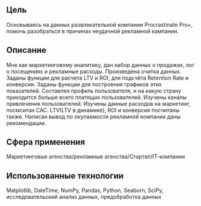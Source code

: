 ## Цель 
Основываясь на данных развлекательной компании Procrastinate Pro+, помочь разобраться в причинах неудачной рекламной кампании.

## Описание 
Мне как маркетинговому аналитику, дан набор данных о продажах, лог о посещениях и рекламные расходы. Произведена очитка данных. Заданы функции для расчета LTV и ROI,  для подсчёта Retention Rate и конверсии. Заданы функции для построения графиков этих показателей. Составлен профиль пользователя, и на какую страну приходится больше всего платящих пользователей. Изучены каналы привлечения пользователей. Изучены данные расходов на маркетинг, посмситан CAC. LTV(LTV в динамике), ROI и конверсия посчитаны также. Написан вывод по окупаемости рекламной компании даны рекомендации.
## Сфера применения
Маркетинговые агенства/рекламные агенства/Стартап/IT-компании
## Использованные технологии
Matplotlib, DateTime, NumPy, Pandas, Python, Seaborn, SciPy, исследовательский анализ данных, предобработка данных
